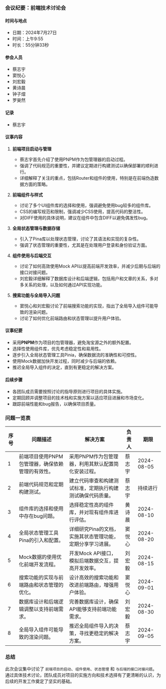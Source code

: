 ### 会议纪要：前端技术讨论会

#### 时间与地点
- 日期：2024年7月27日
- 时间：上午9:55
- 时长：55分钟33秒

#### 参会人员
- 蔡志宇
- 窦悦心
- 刘宏毅
- 黄诗晨
- 钟子熠
- 罗昊然

#### 记录
- 蔡志宇

#### 议事内容
1. **前端项目启动与管理**
   - 蔡志宇首先介绍了使用PNPM作为包管理器的启动过程。
   - 强调了代码规范的重要性，并建议定期进行构建测试以确保部署的顺利进行。
   - 详细解释了关注的重点，包括Router和组件的使用，特别是在前端伪造数据方面的策略。

2. **前端组件与样式**
   - 讨论了多个UI组件库的选择和使用，强调避免使用bug较多的组件库。
   - CSS的编写规范和限制，强调减少CSS使用，提高代码的整洁性。
   - 对DIFF使用的具体说明，建议在组件中包含DIFF以避免偶发性bug。

3. **全局状态管理与数据存储**
   - 引入了Pina库以处理状态管理，讨论了其语法和实现的复杂性。
   - 强调了状态管理的重要性，尤其是在处理用户登录和身份验证方面。

4. **组件使用与后端交互**
   - 讨论了如何高效使用Mock API以提高前端开发效率，并减少后期与后端的接口对接问题。
   - 刘宏毅详细解释了数据库设计和后端逻辑，包括用户和文章的关系，多对多关系的处理，以及如何通过API实现功能。

5. **搜索功能与全局导入问题**
   - 窦悦心和刘宏毅讨论了前端搜索功能的实现，指出了全局导入组件可能导致的渲染问题。
   - 讨论了如何优化前端路由和状态管理以提升用户体验。

#### 议事纪要
- 采用**PNPM**作为项目的包管理器，避免淘宝源之外的额外配置。
- 选择性使用组件库，优先考虑稳定性和易用性。
- 逐步引入全局状态管理工具Pinia，确保数据流的准确性和可控性。
- 使用Mock数据加快开发过程，同时减少与后端的依赖。
- 推迟全局导入组件的决定，直到有更稳定的解决方案。

#### 后续步骤
- 各团队成员需要按照讨论的指导原则进行项目的具体实施。
- 定期回顾并调整项目的技术栈和实施方案以适应项目进展和市场变化。
- 跟踪前端性能和bug报告，以确保项目质量。

### 问题一览表

| 序号 | 问题描述                                         | 解决方案                                                   | 负责人 | 期限       |
| ---- | ------------------------------------------------ | ---------------------------------------------------------- | ------ | ---------- |
| 1    | 前端项目使用PNPM包管理器，确保依赖管理的有效性。 | 采用PNPM作为包管理器，利用其默认配置简化安装过程。         | 蔡志宇 | 2024-08-05 |
| 2    | 前端代码规范和定期构建测试。                     | 建立代码审查和构建测试标准，定期执行构建测试确保代码质量。 | 蔡志宇 | 持续进行   |
| 3    | 组件库的选择和使用中存在bug问题。                | 选择稳定性高的组件库，并对现有组件库进行评估。             | 黄诗晨 | 2024-08-10 |
| 4    | 全局状态管理工具Pina的引入和配置。               | 详细研究Pina的文档，实施其状态管理功能，定期分享学习进展。 | 窦悦心 | 2024-08-20 |
| 5    | Mock数据的使用优化前端开发流程。                 | 开发Mock API接口，模拟后端数据交互，提高开发效率。         | 刘宏毅 | 2024-08-15 |
| 6    | 搜索功能的实现与前端路由和状态管理的优化。       | 设计高效的搜索功能和改进前端路由，增强用户体验。           | 窦悦心 | 2024-09-01 |
| 7    | 数据库设计和后端逻辑调整以支持前端需求。         | 完善数据库设计，确保API能够支持前端功能需求。              | 刘宏毅 | 2024-08-30 |
| 8    | 全局导入组件可能导致的渲染问题。                 | 推迟全局组件导入的决策，寻找更稳定的解决方案。             | 蔡志宇 | 2024-09-05 |

### 总结
此次会议集中讨论了 `前端项目的启动`、`组件使用`、`状态管理` 和 `与后端的接口对接问题`。通过具体技术讨论，团队成员对项目的实施方向和技术选择有了更清晰的认识，为后续的开发工作奠定了坚实的基础。